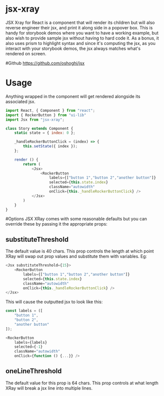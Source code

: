 # jsx-xray
JSX Xray for React is a component that will render its children but will also reverse engineer their jsx, and print it along side in a popover box.  This is handy for storybook demos where you want to have a working example, but also wish to provide sample jsx without having to hard code it.  As a bonus, it also uses prism to highlight syntax and since it's computing the jsx,
as you interact with your storybook demos, the jsx always matches what's
rendered on screen.

#Github
https://github.com/oshoghi/jsx

# Usage
Anything wrapped in the component will get rendered alongside its associated jsx.

```js
import React, { Component } from "react";
import { RockerButton } from "ui-lib"
import Jsx from "jsx-xray";

class Story extends Component {
    static state = { index: 0 };

    _handleRockerButtonClick = (index) => {
        this.setState({ index });
    };

    render () {
        return (
            <Jsx>
                <RockerButton 
                    labels={["button 1","button 2","another button"]}
                    selected={this.state.index}
                    className="autowidth"
                    onClick={this._handleRockerButtonClick} />
            </Jsx>
        )
    }
}

```

#Options
JSX XRay comes with some reasonable defaults but you can override these
by passing it the appropriate props:

## substituteThreshold
The default value is 40 chars.  This prop controls the length at which point
XRay will swap out prop values and substitute them with variables.  Eg:

```js
<Jsx substituteThreshold={15}>
    <RockerButton 
        labels={["button 1","button 2","another button"]}
        selected={this.state.index}
        className="autowidth"
        onClick={this._handleRockerButtonClick} />
</Jsx>

```

This will cause the outputted jsx to look like this:

```js
const labels = ([
    "button 1",
    "button 2",
    "another button"
]);

<RockerButton
    labels={labels}
    selected={-1}
    className="autowidth"
    onClick={function () {...}} />

```

## oneLineThreshold
The default value for this prop is 64 chars.  This prop controls at what
length XRay will break a jsx line into multiple lines.

